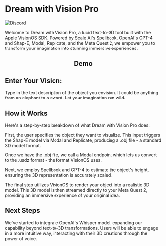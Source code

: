 # Dream with Vision Pro

[![Discord](https://img.shields.io/discord/1126234207044247622)](https://discord.gg/C6ukDBEbFY)


Welcome to Dream with Vision Pro, a lucid text-to-3D tool built with the Apple VisionOS SDK. Powered by Scale AI's Spellbook, OpenAI's GPT-4 and Shap-E, Modal, Replicate, and the Meta Quest 2, we empower you to transform your imagination into stunning immersive experiences.

<h2 align="center"><b>Demo</b></h2>

##  Enter Your Vision:

Type in the text description of the object you envision. It could be anything from an elephant to a sword. Let your imagination run wild.

## How it Works
Here's a step-by-step breakdown of what Dream with Vision Pro does:

First, the user specifies the object they want to visualize. This input triggers the Shap-E model via Modal and Replicate, producing a .obj file - a standard 3D model format.

Once we have the .obj file, we call a Modal endpoint which lets us convert to the .usdz format - the format VisionOS uses.

Next, we employ Spellbook and GPT-4 to estimate the object's height, ensuring the 3D representation is accurately scaled.

The final step utilizes VisionOS to render your object into a realistic 3D model. This 3D model is then streamed directly to your Meta Quest 2, providing an immersive experience of your original idea.

## Next Steps

We've started to integrate OpenAI's Whisper model, expanding our capability beyond text-to-3D transformations. Users will be able to engage in a more intuitive way, interacting with their 3D creations through the power of voice.
